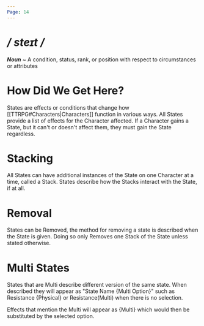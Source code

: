 ```yaml
---
Page: 14
---
```

# */ steɪt /*
***Noun*** ~ A condition, status, rank, or position with respect to circumstances or attributes
# How Did We Get Here?
States are effects or conditions that change how [[TTRPG#Characters|Characters]] function in various ways. All States provide a list of effects for the Character affected. If a Character gains a State, but it can't or doesn't affect them, they must gain the State regardless.
# Stacking
All States can have additional instances of the State on one Character at a time, called a Stack. States describe how the Stacks interact with the State, if at all.
# Removal
States can be Removed, the method for removing a state is described when the State is given. Doing so only Removes one Stack of the State unless stated otherwise.
# Multi States
States that are Multi describe different version of the same state. When described they will appear as "State Name {Multi Option}" such as Resistance {Physical} or Resistance(Multi) when there is no selection.

Effects that mention the Multi will appear as {Multi} which would then be substituted by the selected option.